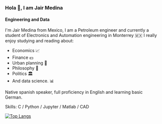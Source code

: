 ### Hola 👋, I am Jair Medina
#### Engineering and Data
I'm Jair Medina from Mexico, I am a Petroleum engineer and currently a student of Electronics and Automation engineering in Monterrey :mexico:
I really enjoy studying and reading about:
- Economics :chart_with_upwards_trend:
- Finance :dollar:
- Urban planning :house_with_garden:
- Philosophy :brain:
- Politics :classical_building: 
- And data science. :bar_chart:

Native spanish speaker, full proficiency in English and learning basic German.

Skills: C / Python / Jupyter / Matlab / CAD 

<!--
[![Top Langs](https://github-readme-stats.vercel.app/api/top-langs/?username=JairMedina97)](https://github.com/anuraghazra/github-readme-stats)
-->

[![Top Langs](https://github-readme-stats.vercel.app/api/top-langs/?username=JairMedina97&layout=compact)](https://github.com/anuraghazra/github-readme-stats)


<!--
**JairMedina97/JairMedina97** is a ✨ _special_ ✨ repository because its `README.md` (this file) appears on your GitHub profile.
-->

